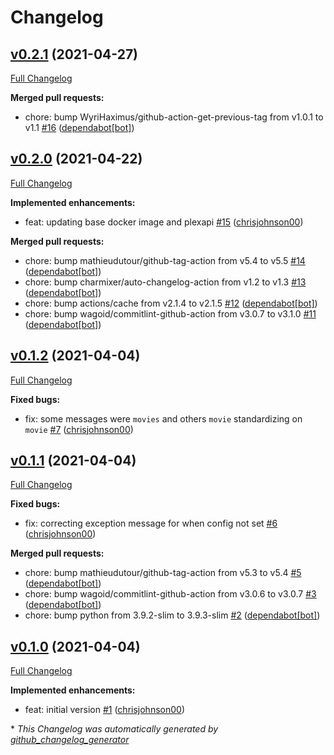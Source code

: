 # Changelog

## [v0.2.1](https://github.com/chrisjohnson00/plex-library-updater/tree/v0.2.1) (2021-04-27)

[Full Changelog](https://github.com/chrisjohnson00/plex-library-updater/compare/v0.2.0...v0.2.1)

**Merged pull requests:**

- chore: bump WyriHaximus/github-action-get-previous-tag from v1.0.1 to v1.1 [\#16](https://github.com/chrisjohnson00/plex-library-updater/pull/16) ([dependabot[bot]](https://github.com/apps/dependabot))

## [v0.2.0](https://github.com/chrisjohnson00/plex-library-updater/tree/v0.2.0) (2021-04-22)

[Full Changelog](https://github.com/chrisjohnson00/plex-library-updater/compare/v0.1.2...v0.2.0)

**Implemented enhancements:**

- feat: updating base docker image and plexapi [\#15](https://github.com/chrisjohnson00/plex-library-updater/pull/15) ([chrisjohnson00](https://github.com/chrisjohnson00))

**Merged pull requests:**

- chore: bump mathieudutour/github-tag-action from v5.4 to v5.5 [\#14](https://github.com/chrisjohnson00/plex-library-updater/pull/14) ([dependabot[bot]](https://github.com/apps/dependabot))
- chore: bump charmixer/auto-changelog-action from v1.2 to v1.3 [\#13](https://github.com/chrisjohnson00/plex-library-updater/pull/13) ([dependabot[bot]](https://github.com/apps/dependabot))
- chore: bump actions/cache from v2.1.4 to v2.1.5 [\#12](https://github.com/chrisjohnson00/plex-library-updater/pull/12) ([dependabot[bot]](https://github.com/apps/dependabot))
- chore: bump wagoid/commitlint-github-action from v3.0.7 to v3.1.0 [\#11](https://github.com/chrisjohnson00/plex-library-updater/pull/11) ([dependabot[bot]](https://github.com/apps/dependabot))

## [v0.1.2](https://github.com/chrisjohnson00/plex-library-updater/tree/v0.1.2) (2021-04-04)

[Full Changelog](https://github.com/chrisjohnson00/plex-library-updater/compare/v0.1.1...v0.1.2)

**Fixed bugs:**

- fix: some messages were `movies` and others `movie` standardizing on `movie` [\#7](https://github.com/chrisjohnson00/plex-library-updater/pull/7) ([chrisjohnson00](https://github.com/chrisjohnson00))

## [v0.1.1](https://github.com/chrisjohnson00/plex-library-updater/tree/v0.1.1) (2021-04-04)

[Full Changelog](https://github.com/chrisjohnson00/plex-library-updater/compare/v0.1.0...v0.1.1)

**Fixed bugs:**

- fix: correcting exception message for when config not set [\#6](https://github.com/chrisjohnson00/plex-library-updater/pull/6) ([chrisjohnson00](https://github.com/chrisjohnson00))

**Merged pull requests:**

- chore: bump mathieudutour/github-tag-action from v5.3 to v5.4 [\#5](https://github.com/chrisjohnson00/plex-library-updater/pull/5) ([dependabot[bot]](https://github.com/apps/dependabot))
- chore: bump wagoid/commitlint-github-action from v3.0.6 to v3.0.7 [\#3](https://github.com/chrisjohnson00/plex-library-updater/pull/3) ([dependabot[bot]](https://github.com/apps/dependabot))
- chore: bump python from 3.9.2-slim to 3.9.3-slim [\#2](https://github.com/chrisjohnson00/plex-library-updater/pull/2) ([dependabot[bot]](https://github.com/apps/dependabot))

## [v0.1.0](https://github.com/chrisjohnson00/plex-library-updater/tree/v0.1.0) (2021-04-04)

[Full Changelog](https://github.com/chrisjohnson00/plex-library-updater/compare/5994cc3b80aea66a405d6461a86668e5871bf4f9...v0.1.0)

**Implemented enhancements:**

- feat: initial version [\#1](https://github.com/chrisjohnson00/plex-library-updater/pull/1) ([chrisjohnson00](https://github.com/chrisjohnson00))



\* *This Changelog was automatically generated by [github_changelog_generator](https://github.com/github-changelog-generator/github-changelog-generator)*
